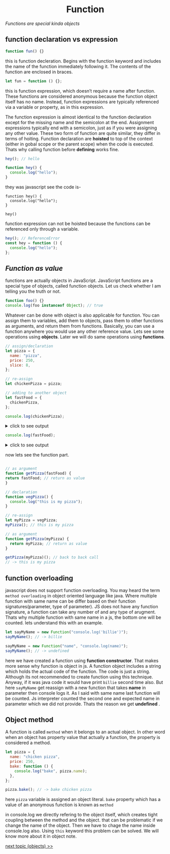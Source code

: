 <h1 align="center">Function</h1>

_Functions are special kinda objects_

## function declaration vs expression

```js
function fun() {}
```

this is function decleration. Begins with the function keyword and includes the name of the function immediately following it. The contents of the function are enclosed in braces.

```js
let fun = function () {};
```

this is function expression, which doesn’t require a name after
function. These functions are considered anonymous because the function object itself has no name. Instead, function expressions are typically referenced via a variable or property, as in this expression.

The function expression is almost identical to the function declaration except for the missing name and the semicolon at the end. Assignment expressions typically end with a semicolon, just as if you were assigning any other value. These two form of function are quite similar, they differ in terms of hoiting. Function declaration are **hoisted** to top of the context (either in gobal scope or the parent scope) when the code is executed. Thats why calling function before **defining** works fine.

```js
hey(); // hello

function hey() {
  console.log("hello");
}
```

they was javascript see the code is-

```
function hey() {
  console.log("hello");
}

hey()
```

function expression can not be hoisted because the functions can be referenced only through a variable.

```js
hey(); // ReferenceError
const hey = function () {
  console.log("hello");
};
```

## _Function as value_

functions are actually objects in JavaScript. JavaScript functions are a special type of objects, called function objects. Let us check whether I am telling you the truth or not.

```js
function foo() {}
console.log(foo instanceof Object); // true
```

Whatever can be done with object is also applicable for function.
You can assign them to variables, add them to objects, pass them
to other functions as arguments, and return them from functions. Basically, you can use a function anywhere you would use any other reference value. Lets see some operations using __objects__. Later we will do same operations using __functions__.

```js
// assign/declaration
let pizza = {
  name: "pizza",
  price: 250,
  slice: 8,
};

// re-assign
let chickenPizza = pizza;

// adding to another object
let fastFood = {
  chickenPizza,
};

console.log(chickenPizza);
```

<details> 
  <summary>click to see output</summary>

```
  {
    "name": "pizza",
    "price": 250,
    "slice": 8
  }
```

</details>

```js
console.log(fastFood);
```

<details> 
  <summary>click to see output</summary>
  
```
{
  "chickenPizza": {
  "name": "pizza",
  "price": 250,
  "slice": 8
  }
}
```
</details>

now lets see the function part.

```js

// as argument
function getPizza(fastFood) {
return fastFood; // return as value
}

// declaration
function vegPizza() {
  console.log("this is my pizza");
}

// re-assign
let myPizza = vegPizza;
myPizza(); // this is my pizza

// as argument
function getPizza(myPizza) {
  return myPizza; // return as value
}

getPizza(myPizza)(); // back to back call
// -> this is my pizza
```

## function overloading

javascript does not support function overloading. You may heard the term `method overloading` in object oriented language like java. Where multiple function with same name can be differ based on their function signatures(parameter, type of parameter). JS does not have any function signature, a function can take any number of and any type of arugment. Thats why multiple function with same name in a js, the bottom one will be counted. lets understand this with an example.

```js
let sayMyName = new Function("console.log('billie')");
sayMyName(); // -> billie

sayMyName = new Function("name", "console.log(name)");
sayMyName(); // -> undefined
```

here we have created a function using __function constructor__. That makes more sense why function is object in js. A function object includes a string which holds the actual code of the function. The code is just a string. Although its not recommended to create function using this technique. Anyway,
if it was java code it would have print `billie` second time also. But here `sayMyName` get reassign with a new function that takes __name__ in parameter then console logs it. As I said with same name last function will be counted. Js interpreter counted the second one and expected name in parameter which we did not provide. Thats the reason we get __undefined__ .

## Object method

A function is called `method` when it belongs to an actual object. In other word when an object has property value that actually a function, the property is considered a method.

```js
let pizza = {
  name: "chicken pizza",
  price: 250,
  bake: function () {
    console.log("bake", pizza.name);
  },
};

pizza.bake(); // -> bake chicken pizza
```

here `pizza` variable is assigned an object literal. `bake` property which has a value of an anonymous function is known as `method`

in console.log we directly refering to the object itself, which creates tight coupling between the method and the object. that can be problematic if we change the name of the object. Then we have to chage the name inside console.log also. Using `this` keyword this problem can be solved. We will know more about it in object note.

[next topic (objects) >>](https://github.com/sabbir-dcy/core-concepts/tree/main/Javascript/objects)
